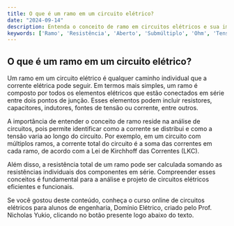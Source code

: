 ```yaml
---
title: O que é um ramo em um circuito elétrico?
date: "2024-09-14"
description: Entenda o conceito de ramo em circuitos elétricos e sua importância na análise de circuitos.
keywords: ['Ramo', 'Resistência', 'Aberto', 'Submúltiplo', 'Ohm', 'Tensão', 'Conceito']
---
```


## O que é um ramo em um circuito elétrico?

Um ramo em um circuito elétrico é qualquer caminho individual que a corrente elétrica pode seguir. Em termos mais simples, um ramo é composto por todos os elementos elétricos que estão conectados em série entre dois pontos de junção. Esses elementos podem incluir resistores, capacitores, indutores, fontes de tensão ou corrente, entre outros.

A importância de entender o conceito de ramo reside na análise de circuitos, pois permite identificar como a corrente se distribui e como a tensão varia ao longo do circuito. Por exemplo, em um circuito com múltiplos ramos, a corrente total do circuito é a soma das correntes em cada ramo, de acordo com a Lei de Kirchhoff das Correntes (LKC).

Além disso, a resistência total de um ramo pode ser calculada somando as resistências individuais dos componentes em série. Compreender esses conceitos é fundamental para a análise e projeto de circuitos elétricos eficientes e funcionais.

Se você gostou deste conteúdo, conheça o curso online de circuitos elétricos para alunos de engenharia, Domínio Elétrico, criado pelo Prof. Nicholas Yukio, clicando no botão presente logo abaixo do texto.